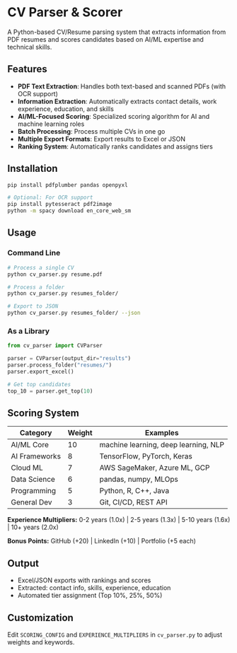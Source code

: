# CV Parser & Scorer

A Python-based CV/Resume parsing system that extracts information from PDF resumes and scores candidates based on AI/ML expertise and technical skills.

## Features

- **PDF Text Extraction**: Handles both text-based and scanned PDFs (with OCR support)
- **Information Extraction**: Automatically extracts contact details, work experience, education, and skills
- **AI/ML-Focused Scoring**: Specialized scoring algorithm for AI and machine learning roles
- **Batch Processing**: Process multiple CVs in one go
- **Multiple Export Formats**: Export results to Excel or JSON
- **Ranking System**: Automatically ranks candidates and assigns tiers

## Installation

```bash
pip install pdfplumber pandas openpyxl

# Optional: For OCR support
pip install pytesseract pdf2image
python -m spacy download en_core_web_sm
```

## Usage

### Command Line

```bash
# Process a single CV
python cv_parser.py resume.pdf

# Process a folder
python cv_parser.py resumes_folder/

# Export to JSON
python cv_parser.py resumes_folder/ --json
```

### As a Library

```python
from cv_parser import CVParser

parser = CVParser(output_dir="results")
parser.process_folder("resumes/")
parser.export_excel()

# Get top candidates
top_10 = parser.get_top(10)
```

## Scoring System

| Category | Weight | Examples |
|----------|--------|----------|
| AI/ML Core | 10 | machine learning, deep learning, NLP |
| AI Frameworks | 8 | TensorFlow, PyTorch, Keras |
| Cloud ML | 7 | AWS SageMaker, Azure ML, GCP |
| Data Science | 6 | pandas, numpy, MLOps |
| Programming | 5 | Python, R, C++, Java |
| General Dev | 3 | Git, CI/CD, REST API |

**Experience Multipliers:** 0-2 years (1.0x) | 2-5 years (1.3x) | 5-10 years (1.6x) | 10+ years (2.0x)

**Bonus Points:** GitHub (+20) | LinkedIn (+10) | Portfolio (+5 each)

## Output

- Excel/JSON exports with rankings and scores
- Extracted: contact info, skills, experience, education
- Automated tier assignment (Top 10%, 25%, 50%)

## Customization

Edit `SCORING_CONFIG` and `EXPERIENCE_MULTIPLIERS` in `cv_parser.py` to adjust weights and keywords.
